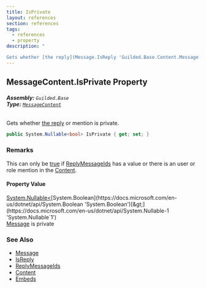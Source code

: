 ```yaml
---
title: IsPrivate
layout: references
section: references
tags:
  - references
  - property
description: "

Gets whether [the reply](Message.IsReply 'Guilded.Base.Content.Message.IsReply') or mention is private."
---
```


## MessageContent.IsPrivate Property
###### **Assembly:** `Guilded.Base`<br/>**Type:** [`MessageContent`](MessageContent 'Guilded.Base.Content.MessageContent')

Gets whether [the reply](Message.IsReply 'Guilded.Base.Content.Message.IsReply') or mention is private.

```csharp
public System.Nullable<bool> IsPrivate { get; set; }
```

### Remarks
  
This can only be [true](https://docs.microsoft.com/en-us/dotnet/csharp/language-reference/builtin-types/bool 'https://docs.microsoft.com/en-us/dotnet/csharp/language-reference/builtin-types/bool') if [ReplyMessageIds](Message.ReplyMessageIds 'Guilded.Base.Content.Message.ReplyMessageIds') has a value or there is an user or role mention in the [Content](Message.Content 'Guilded.Base.Content.Message.Content').

#### Property Value
[System.Nullable&lt;](https://docs.microsoft.com/en-us/dotnet/api/System.Nullable-1 'System.Nullable`1')[System.Boolean](https://docs.microsoft.com/en-us/dotnet/api/System.Boolean 'System.Boolean')[&gt;](https://docs.microsoft.com/en-us/dotnet/api/System.Nullable-1 'System.Nullable`1')  
[Message](Message 'Guilded.Base.Content.Message') is private

### See Also
- [Message](Message 'Guilded.Base.Content.Message')
- [IsReply](Message.IsReply 'Guilded.Base.Content.Message.IsReply')
- [ReplyMessageIds](Message.ReplyMessageIds 'Guilded.Base.Content.Message.ReplyMessageIds')
- [Content](Message.Content 'Guilded.Base.Content.Message.Content')
- [Embeds](Message.Embeds 'Guilded.Base.Content.Message.Embeds')